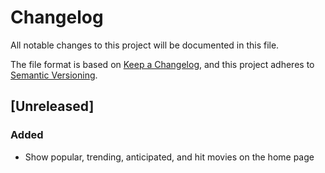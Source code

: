 # Changelog
All notable changes to this project will be documented in this file.

The file format is based on [Keep a Changelog](https://keepachangelog.com/en/1.0.0/),
and this project adheres to [Semantic Versioning](https://semver.org/spec/v2.0.0.html).

## [Unreleased]
### Added
- Show popular, trending, anticipated, and hit movies on the home page

